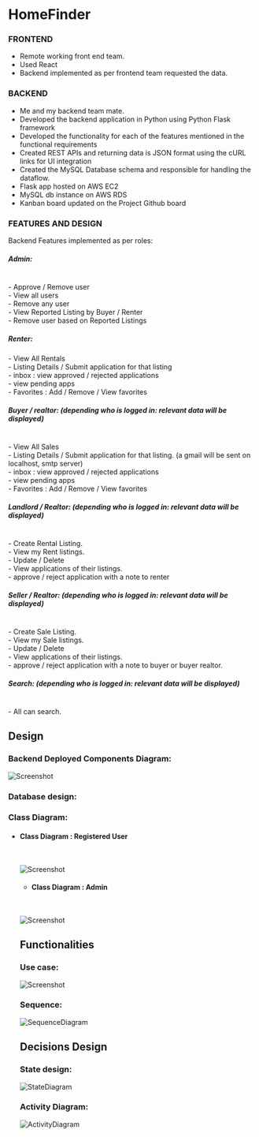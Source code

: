# HomeFinder

### FRONTEND
- Remote working front end team.
- Used React
- Backend implemented as per frontend team requested the data.

### BACKEND
- Me and my backend team mate.
- Developed the backend application in Python using Python Flask framework
- Developed the functionality for each of the features mentioned in the functional requirements
- Created REST APIs and returning data is JSON format using the cURL links for UI integration
- Created the MySQL Database schema and responsible for handling the dataflow.
- Flask app hosted on AWS EC2
- MySQL db instance on AWS RDS
- Kanban board updated on the Project Github board


### FEATURES AND DESIGN
Backend Features implemented as per roles:<br>

<h5>Admin:</h5><br>
- Approve / Remove user <br>
- View all users<br>
- Remove any user<br>
- View Reported Listing by Buyer / Renter<br>
- Remove user based on Reported Listings<br>

<h5>Renter:</h5>
- View All Rentals<br>
- Listing Details / Submit application for that listing<br>
- inbox : view approved / rejected applications<br>
- view pending apps<br>
- Favorites : Add / Remove / View favorites<br>

<h5>Buyer / realtor: (depending who is logged in: relevant data will be displayed)</h5> <br>
- View All Sales<br>
- Listing Details / Submit application for that listing. (a gmail will be sent on localhost, smtp server)<br>
- inbox : view approved / rejected applications<br>
- view pending apps<br>
- Favorites : Add / Remove / View favorites<br>

<h5>Landlord / Realtor: (depending who is logged in: relevant data will be displayed)</h5><br>
- Create Rental Listing.<br>
- View my Rent listings.<br>
  - Update / Delete<br>
- View applications of their listings.<br> 
- approve / reject application with a note to renter<br>

<h5>Seller / Realtor: (depending who is logged in: relevant data will be displayed)</h5><br>
- Create Sale Listing.<br>
- View my Sale listings.<br>
  - Update / Delete<br>
- View applications of their listings. <br>
- approve / reject application with a note to buyer or buyer realtor.<br>


<h5>Search: (depending who is logged in: relevant data will be displayed)</h5><br>
- All can search.<br>



<h2> Design</h2>

<h3>Backend Deployed Components Diagram:</h3>

![Screenshot](BackendComponentArchitecture.png)

<h3>Database design:</h3>

<h3>Class Diagram:</h3>
<ul>
<li>
<h4> Class Diagram : Registered User </h4>
  </li>
  <br>
  

![Screenshot](homefinderClassDiagram.png)
<ul>
<li>
<h4> Class Diagram : Admin </h4>
  </li>
</ul>
<br>

![Screenshot](homefinder-AdminClassDiagram.png)

<h2> Functionalities </h2>

<h3> Use case: </h3>

![Screenshot](UsecaseDiagram.png)

<h3> Sequence: </h3>

![SequenceDiagram](SequenceDiagram.png)


<h2> Decisions Design </h2>

<h3> State design: </h3>

![StateDiagram](StateDiagram.png)

<h3> Activity Diagram: </h3>

![ActivityDiagram](ActivityDiagram.png)
